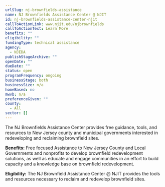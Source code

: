 ```yaml
---
urlSlug: nj-brownfields-assistance
name: NJ Brownfields Assistance Center @ NJIT
id: nj-brownfields-assistance-center-njit
callToActionLink: www.njit.edu/njbrownfields
callToActionText: Learn More
benefits: ""
eligibility: ""
fundingType: technical assistance
agency:
  - NJEDA
publishStageArchive: ""
openDate: ""
dueDate: ""
status: open
programFrequency: ongoing
businessStage: both
businessSize: n/a
homeBased: no
mwvb: n/a
preferenceGiven: ""
county:
  - All
sector: []
---
```


The NJ Brownfields Assistance Center provides free guidance, tools, and resources to New Jersey county and municipal governments interested in redeveloping and reclaiming brownfield sites.

**Benefits:** Free focused Assistance to New Jersey County and Local Governments and nonprofits to develop brownfield redevelopment solutions, as well as educate and engage communities in an effort to build capacity and a knowledge base on brownfield redevelopment.

**Eligibility:** The NJ Brownfield Assistance Center @ NJIT provides the tools and resources necessary to reclaim and redevelop brownfield sites.
